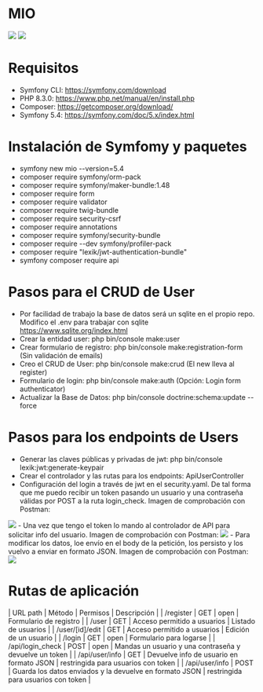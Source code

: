 # MIO

<img src="https://jorgebenitezlopez.com/github/symfony.jpg">
<img src="https://img.shields.io/static/v1?label=PHP&message=Symfony&color=green">

# Requisitos

- Symfony CLI: https://symfony.com/download
- PHP 8.3.0: https://www.php.net/manual/en/install.php
- Composer: https://getcomposer.org/download/
- Symfony 5.4: https://symfony.com/doc/5.x/index.html

# Instalación de Symfomy y paquetes

- symfony new mio --version=5.4
- composer require symfony/orm-pack
- composer require symfony/maker-bundle:1.48
- composer require form
- composer require validator
- composer require twig-bundle 
- composer require security-csrf 
- composer require annotations
- composer require symfony/security-bundle
- composer require --dev symfony/profiler-pack 
- composer require "lexik/jwt-authentication-bundle"
- symfony composer require api

# Pasos para el CRUD de User

- Por facilidad de trabajo la base de datos será un sqlite en el propio repo. Modifico el .env para trabajar con sqlite https://www.sqlite.org/index.html
- Crear la entidad user: php bin/console make:user
- Crear formulario de registro: php bin/console make:registration-form (Sin validación de emails)
- Creo el CRUD de User: php bin/console make:crud (El new lleva al register)
- Formulario de login: php bin/console make:auth (Opción: Login form authenticator)
- Actualizar la Base de Datos: php bin/console doctrine:schema:update --force

# Pasos para los endpoints de Users

- Generar las claves públicas y privadas de jwt: php bin/console lexik:jwt:generate-keypair
- Crear el controlador y las rutas para los endpoints: ApiUserController
- Configuración del login a través de jwt en el security.yaml. De tal forma que me puedo recibir un token pasando un usuario y una contraseña válidas por POST a la ruta login_check. Imagen de comprobación con Postman:
<img src="https://jorgebenitezlopez.com/github/api-login.png">
- Una vez que tengo el token lo mando al controlador de API para solicitar info del usuario. Imagen de comprobación con Postman:
<img src="https://jorgebenitezlopez.com/github/api-info.png">
- Para modificar los datos, loe envío en el body de la petición, los persisto y los vuelvo a enviar en formato JSON. Imagen de comprobación con Postman:
<img src="https://jorgebenitezlopez.com/github/api-update.png">

# Rutas de aplicación

| URL path | Método | Permisos | Descripción |
| /register | GET | open | Formulario de registro |
| /user | GET | Acceso permitido a usuarios | Listado de usuarios |
| /user/[id]/edit | GET | Acceso permitido a usuarios | Edición de un usuario |
| /login | GET | open | Formulario para logarse |
| /api/login_check | POST | open | Mandas un usuario y una contraseña y devuelve un token |
| /api/user/info | GET | Devuelve info de usuario en formato JSON | restringida para usuarios con token |
| /api/user/info | POST | Guarda los datos enviados y la devuelve en formato JSON | restringida para usuarios con token |

